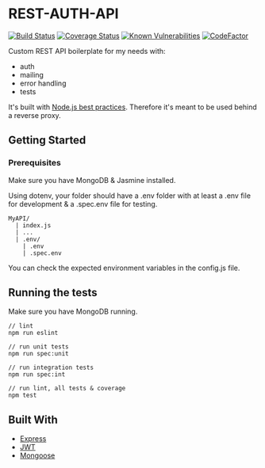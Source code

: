 # REST-AUTH-API

[![Build Status](https://travis-ci.org/atmys/rest-auth-api.svg?branch=master)](https://travis-ci.org/atmys/rest-auth-api)
[![Coverage Status](https://coveralls.io/repos/github/atmys/rest-auth-api/badge.svg?branch=master)](https://coveralls.io/github/atmys/rest-auth-api?branch=master)
[![Known Vulnerabilities](https://snyk.io/test/github/atmys/rest-auth-api/badge.svg?targetFile=package.json)](https://snyk.io/test/github/atmys/rest-auth-api?targetFile=package.json)
[![CodeFactor](https://www.codefactor.io/repository/github/atmys/rest-auth-api/badge)](https://www.codefactor.io/repository/github/atmys/rest-auth-api)

Custom REST API boilerplate for my needs with:
- auth
- mailing
- error handling
- tests

It's built with [Node.js best practices](https://github.com/i0natan/nodebestpractices). Therefore it's meant to be used behind a reverse proxy.

## Getting Started

### Prerequisites

Make sure you have MongoDB & Jasmine installed.

Using dotenv, your folder should have a .env folder with at least a .env file for development & a .spec.env file for testing.

```
MyAPI/
  | index.js
  | ...
  | .env/
    | .env
    | .spec.env
```

You can check the expected environment variables in the config.js file.

## Running the tests

Make sure you have MongoDB running.

```
// lint
npm run eslint

// run unit tests
npm run spec:unit

// run integration tests
npm run spec:int

// run lint, all tests & coverage
npm test
```

## Built With

* [Express](https://github.com/expressjs/express)
* [JWT](https://github.com/auth0/node-jsonwebtoken)
* [Mongoose](https://github.com/Automattic/mongoose)